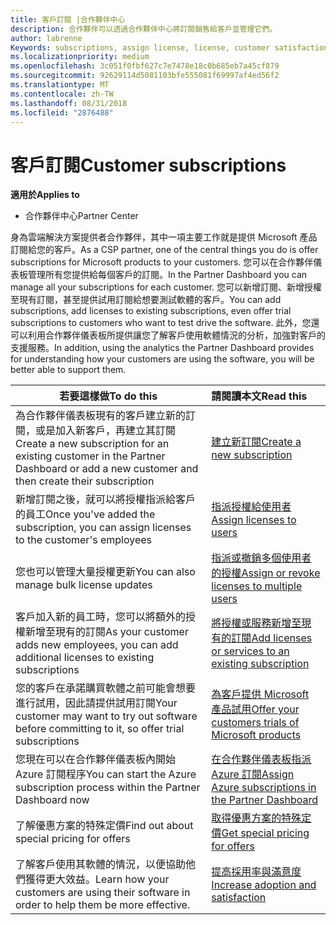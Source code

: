 ```yaml
---
title: 客戶訂閱 |合作夥伴中心
description: 合作夥伴可以透過合作夥伴中心將訂閱銷售給客戶並管理它們。
author: labrenne
Keywords: subscriptions, assign license, license, customer satisfaction, Azure subscriptions
ms.localizationpriority: medium
ms.openlocfilehash: 3c051f0fbf627c7e7478e18c0b685eb7a45cf879
ms.sourcegitcommit: 92629114d5081103bfe555081f69997af4ed56f2
ms.translationtype: MT
ms.contentlocale: zh-TW
ms.lasthandoff: 08/31/2018
ms.locfileid: "2876488"
---
```

# <a name="customer-subscriptions"></a><span data-ttu-id="caf64-103">客戶訂閱</span><span class="sxs-lookup"><span data-stu-id="caf64-103">Customer subscriptions</span></span>

**<span data-ttu-id="caf64-104">適用於</span><span class="sxs-lookup"><span data-stu-id="caf64-104">Applies to</span></span>**

-  <span data-ttu-id="caf64-105">合作夥伴中心</span><span class="sxs-lookup"><span data-stu-id="caf64-105">Partner Center</span></span>

<span data-ttu-id="caf64-106">身為雲端解決方案提供者合作夥伴，其中一項主要工作就是提供 Microsoft 產品訂閱給您的客戶。</span><span class="sxs-lookup"><span data-stu-id="caf64-106">As a CSP partner, one of the central things you do is offer subscriptions for Microsoft products to your customers.</span></span> <span data-ttu-id="caf64-107">您可以在合作夥伴儀表板管理所有您提供給每個客戶的訂閱。</span><span class="sxs-lookup"><span data-stu-id="caf64-107">In the Partner Dashboard you can manage all your subscriptions for each customer.</span></span> <span data-ttu-id="caf64-108">您可以新增訂閱、新增授權至現有訂閱，甚至提供試用訂閱給想要測試軟體的客戶。</span><span class="sxs-lookup"><span data-stu-id="caf64-108">You can add subscriptions, add licenses to existing subscriptions, even offer trial subscriptions to customers who want to test drive the software.</span></span> <span data-ttu-id="caf64-109">此外，您還可以利用合作夥伴儀表板所提供讓您了解客戶使用軟體情況的分析，加強對客戶的支援服務。</span><span class="sxs-lookup"><span data-stu-id="caf64-109">In addition, using the analytics the Partner Dashboard provides for understanding how your customers are using the software, you will be better able to support them.</span></span>

|**<span data-ttu-id="caf64-110">若要這樣做</span><span class="sxs-lookup"><span data-stu-id="caf64-110">To do this</span></span>**   |**<span data-ttu-id="caf64-111">請閱讀本文</span><span class="sxs-lookup"><span data-stu-id="caf64-111">Read this</span></span>**   |
|----------------------|:----------------------|
|<span data-ttu-id="caf64-112">為合作夥伴儀表板現有的客戶建立新的訂閱，或是加入新客戶，再建立其訂閱</span><span class="sxs-lookup"><span data-stu-id="caf64-112">Create a new subscription for an existing customer in the Partner Dashboard or add a new customer and then create their subscription</span></span>|[<span data-ttu-id="caf64-113">建立新訂閱</span><span class="sxs-lookup"><span data-stu-id="caf64-113">Create a new subscription</span></span>](create-a-new-subscription.md)|
|<span data-ttu-id="caf64-114">新增訂閱之後，就可以將授權指派給客戶的員工</span><span class="sxs-lookup"><span data-stu-id="caf64-114">Once you've added the subscription, you can assign licenses to the customer's employees</span></span>  |[<span data-ttu-id="caf64-115">指派授權給使用者</span><span class="sxs-lookup"><span data-stu-id="caf64-115">Assign licenses to users</span></span>](assign-licenses-to-users.md)|
|<span data-ttu-id="caf64-116">您也可以管理大量授權更新</span><span class="sxs-lookup"><span data-stu-id="caf64-116">You can also manage bulk license updates</span></span>   |[<span data-ttu-id="caf64-117">指派或撤銷多個使用者的授權</span><span class="sxs-lookup"><span data-stu-id="caf64-117">Assign or revoke licenses to multiple users</span></span>](bulk-license-provisioning-for-multiple-users.md)|
|<span data-ttu-id="caf64-118">客戶加入新的員工時，您可以將額外的授權新增至現有的訂閱</span><span class="sxs-lookup"><span data-stu-id="caf64-118">As your customer adds new employees, you can add additional licenses to existing subscriptions</span></span>   |[<span data-ttu-id="caf64-119">將授權或服務新增至現有的訂閱</span><span class="sxs-lookup"><span data-stu-id="caf64-119">Add licenses or services to an existing subscription</span></span>](add-licenses-or-services-to-an-existing-subscription.md)|
|<span data-ttu-id="caf64-120">您的客戶在承諾購買軟體之前可能會想要進行試用，因此請提供試用訂閱</span><span class="sxs-lookup"><span data-stu-id="caf64-120">Your customer may want to try out software before committing to it, so offer trial subscriptions</span></span>    |[<span data-ttu-id="caf64-121">為客戶提供 Microsoft 產品試用</span><span class="sxs-lookup"><span data-stu-id="caf64-121">Offer your customers trials of Microsoft products</span></span>](offer-your-customers-trials-of-microsoft-products.md)|
|<span data-ttu-id="caf64-122">您現在可以在合作夥伴儀表板內開始 Azure 訂閱程序</span><span class="sxs-lookup"><span data-stu-id="caf64-122">You can start the Azure subscription process within the Partner Dashboard now</span></span>   |[<span data-ttu-id="caf64-123">在合作夥伴儀表板指派 Azure 訂閱</span><span class="sxs-lookup"><span data-stu-id="caf64-123">Assign Azure subscriptions in the Partner Dashboard</span></span>](assign-azure-subscriptions.md)|
|<span data-ttu-id="caf64-124">了解優惠方案的特殊定價</span><span class="sxs-lookup"><span data-stu-id="caf64-124">Find out about special pricing for offers</span></span>   |[<span data-ttu-id="caf64-125">取得優惠方案的特殊定價</span><span class="sxs-lookup"><span data-stu-id="caf64-125">Get special pricing for offers</span></span>](get-special-pricing-for-offers.md)|
|<span data-ttu-id="caf64-126">了解客戶使用其軟體的情況，以便協助他們獲得更大效益。</span><span class="sxs-lookup"><span data-stu-id="caf64-126">Learn how your customers are using their software in order to help them be more effective.</span></span>   | [<span data-ttu-id="caf64-127">提高採用率與滿意度</span><span class="sxs-lookup"><span data-stu-id="caf64-127">Increase adoption and satisfaction</span></span>](increasing-adoption-and-satisfaction.md)   | 

































 

 



